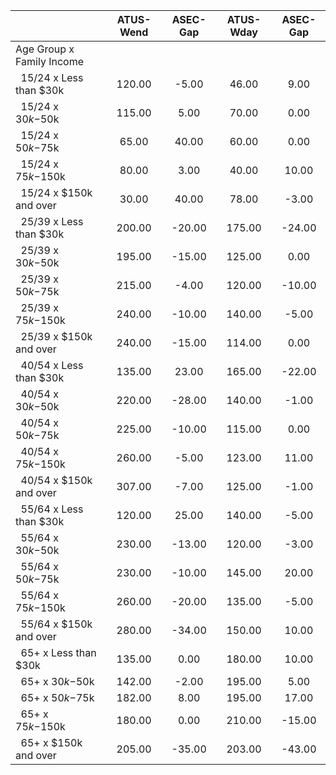 
|                      |    ATUS-Wend |     ASEC-Gap |    ATUS-Wday |     ASEC-Gap |
| -------------------- | :----------: | :----------: | :----------: | :----------: |
| Age Group x Family Income |              |              |              |              |
| &nbsp;&nbsp;15/24 x Less than $30k |       120.00 |        -5.00 |        46.00 |         9.00 |
| &nbsp;&nbsp;15/24 x $30k-$50k |       115.00 |         5.00 |        70.00 |         0.00 |
| &nbsp;&nbsp;15/24 x $50k-$75k |        65.00 |        40.00 |        60.00 |         0.00 |
| &nbsp;&nbsp;15/24 x $75k-$150k |        80.00 |         3.00 |        40.00 |        10.00 |
| &nbsp;&nbsp;15/24 x $150k and over |        30.00 |        40.00 |        78.00 |        -3.00 |
| &nbsp;&nbsp;25/39 x Less than $30k |       200.00 |       -20.00 |       175.00 |       -24.00 |
| &nbsp;&nbsp;25/39 x $30k-$50k |       195.00 |       -15.00 |       125.00 |         0.00 |
| &nbsp;&nbsp;25/39 x $50k-$75k |       215.00 |        -4.00 |       120.00 |       -10.00 |
| &nbsp;&nbsp;25/39 x $75k-$150k |       240.00 |       -10.00 |       140.00 |        -5.00 |
| &nbsp;&nbsp;25/39 x $150k and over |       240.00 |       -15.00 |       114.00 |         0.00 |
| &nbsp;&nbsp;40/54 x Less than $30k |       135.00 |        23.00 |       165.00 |       -22.00 |
| &nbsp;&nbsp;40/54 x $30k-$50k |       220.00 |       -28.00 |       140.00 |        -1.00 |
| &nbsp;&nbsp;40/54 x $50k-$75k |       225.00 |       -10.00 |       115.00 |         0.00 |
| &nbsp;&nbsp;40/54 x $75k-$150k |       260.00 |        -5.00 |       123.00 |        11.00 |
| &nbsp;&nbsp;40/54 x $150k and over |       307.00 |        -7.00 |       125.00 |        -1.00 |
| &nbsp;&nbsp;55/64 x Less than $30k |       120.00 |        25.00 |       140.00 |        -5.00 |
| &nbsp;&nbsp;55/64 x $30k-$50k |       230.00 |       -13.00 |       120.00 |        -3.00 |
| &nbsp;&nbsp;55/64 x $50k-$75k |       230.00 |       -10.00 |       145.00 |        20.00 |
| &nbsp;&nbsp;55/64 x $75k-$150k |       260.00 |       -20.00 |       135.00 |        -5.00 |
| &nbsp;&nbsp;55/64 x $150k and over |       280.00 |       -34.00 |       150.00 |        10.00 |
| &nbsp;&nbsp;65+ x Less than $30k |       135.00 |         0.00 |       180.00 |        10.00 |
| &nbsp;&nbsp;65+ x $30k-$50k |       142.00 |        -2.00 |       195.00 |         5.00 |
| &nbsp;&nbsp;65+ x $50k-$75k |       182.00 |         8.00 |       195.00 |        17.00 |
| &nbsp;&nbsp;65+ x $75k-$150k |       180.00 |         0.00 |       210.00 |       -15.00 |
| &nbsp;&nbsp;65+ x $150k and over |       205.00 |       -35.00 |       203.00 |       -43.00 |

